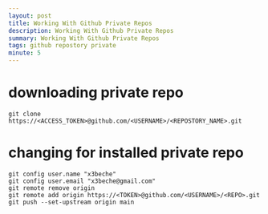 ```yaml
---
layout: post
title: Working With Github Private Repos
description: Working With Github Private Repos
summary: Working With Github Private Repos
tags: github repostory private
minute: 5
---
```


# downloading private repo
```
git clone https://<ACCESS_TOKEN>@github.com/<USERNAME>/<REPOSTORY_NAME>.git
```

# changing for installed private repo
```
git config user.name "x3beche"
git config user.email "x3beche@gmail.com"
git remote remove origin
git remote add origin https://<TOKEN>@github.com/<USERNAME>/<REPO>.git
git push --set-upstream origin main
```